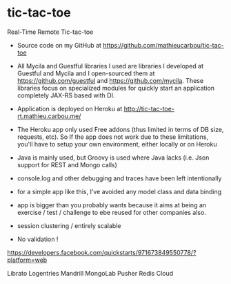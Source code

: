 # tic-tac-toe
Real-Time Remote Tic-tac-toe

* Source code on my GitHub at https://github.com/mathieucarbou/tic-tac-toe

* All Mycila and Guestful libraries I used are libraries I developed at Guestful and Mycila and I open-sourced them at https://github.com/guestful and https://github.com/mycila. 
These libraries focus on specialized modules for quickly start an application completely JAX-RS based with DI. 

* Application is deployed on Heroku at http://tic-tac-toe-rt.mathieu.carbou.me/

* The Heroku app only used Free addons (thus limited in terms of DB size, requests, etc). So If the app does not work due to these limitations, you'll have to setup your own environment, either locally or on Heroku

* Java is mainly used, but Groovy is used where Java lacks (i.e. Json support for REST and Mongo calls)

* console.log and other debugging and traces have been left intentionally 

* for a simple app like this, I've avoided any model class and data binding

* app is bigger than you probably wants because it aims at being an exercise / test / challenge to ebe reused for other companies also.

* session clustering / entirely scalable

* No validation !

https://developers.facebook.com/quickstarts/971673849550778/?platform=web


Librato
Logentries
Mandrill
MongoLab
Pusher
Redis Cloud
